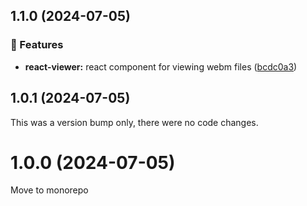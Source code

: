 ## 1.1.0 (2024-07-05)


### 🚀 Features

- **react-viewer:** react component for viewing webm files ([bcdc0a3](https://github.com/yusitnikov/fix-webm-duration/commit/bcdc0a3))

## 1.0.1 (2024-07-05)

This was a version bump only, there were no code changes.

# 1.0.0 (2024-07-05)

Move to monorepo
